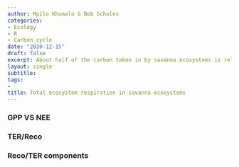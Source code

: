 ```yaml
---
author: Mpilo Khumalo & Bob Scholes
categories:
- Ecology
- R
- Carbon_cycle
date: "2020-12-15"
draft: false
excerpt: About half of the carbon taken in by savanna ecosystems is released back to the atmosphere through respiration.
layout: single
subtitle: 
tags:
- 
title: Total ecosystem respiration in savanna ecosystems
---
```


### GPP VS NEE


### TER/Reco


### Reco/TER components


